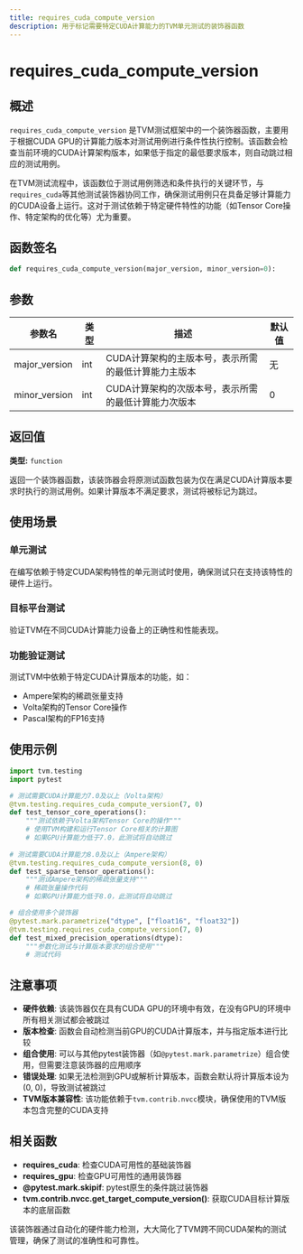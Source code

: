 ```yaml
---
title: requires_cuda_compute_version
description: 用于标记需要特定CUDA计算能力的TVM单元测试的装饰器函数
---
```


# requires_cuda_compute_version

## 概述

`requires_cuda_compute_version` 是TVM测试框架中的一个装饰器函数，主要用于根据CUDA GPU的计算能力版本对测试用例进行条件性执行控制。该函数会检查当前环境的CUDA计算架构版本，如果低于指定的最低要求版本，则自动跳过相应的测试用例。

在TVM测试流程中，该函数位于测试用例筛选和条件执行的关键环节，与`requires_cuda`等其他测试装饰器协同工作，确保测试用例只在具备足够计算能力的CUDA设备上运行。这对于测试依赖于特定硬件特性的功能（如Tensor Core操作、特定架构的优化等）尤为重要。

## 函数签名

```python
def requires_cuda_compute_version(major_version, minor_version=0):
```

## 参数

| 参数名 | 类型 | 描述 | 默认值 |
|--------|------|------|--------|
| major_version | int | CUDA计算架构的主版本号，表示所需的最低计算能力主版本 | 无 |
| minor_version | int | CUDA计算架构的次版本号，表示所需的最低计算能力次版本 | 0 |

## 返回值

**类型:** `function`

返回一个装饰器函数，该装饰器会将原测试函数包装为仅在满足CUDA计算版本要求时执行的测试用例。如果计算版本不满足要求，测试将被标记为跳过。

## 使用场景

### 单元测试
在编写依赖于特定CUDA架构特性的单元测试时使用，确保测试只在支持该特性的硬件上运行。

### 目标平台测试
验证TVM在不同CUDA计算能力设备上的正确性和性能表现。

### 功能验证测试
测试TVM中依赖于特定CUDA计算版本的功能，如：
- Ampere架构的稀疏张量支持
- Volta架构的Tensor Core操作
- Pascal架构的FP16支持

## 使用示例

```python
import tvm.testing
import pytest

# 测试需要CUDA计算能力7.0及以上（Volta架构）
@tvm.testing.requires_cuda_compute_version(7, 0)
def test_tensor_core_operations():
    """测试依赖于Volta架构Tensor Core的操作"""
    # 使用TVM构建和运行Tensor Core相关的计算图
    # 如果GPU计算能力低于7.0，此测试将自动跳过
    
# 测试需要CUDA计算能力8.0及以上（Ampere架构）
@tvm.testing.requires_cuda_compute_version(8, 0)
def test_sparse_tensor_operations():
    """测试Ampere架构的稀疏张量支持"""
    # 稀疏张量操作代码
    # 如果GPU计算能力低于8.0，此测试将自动跳过

# 组合使用多个装饰器
@pytest.mark.parametrize("dtype", ["float16", "float32"])
@tvm.testing.requires_cuda_compute_version(7, 0)
def test_mixed_precision_operations(dtype):
    """参数化测试与计算版本要求的组合使用"""
    # 测试代码
```

## 注意事项

- **硬件依赖**: 该装饰器仅在具有CUDA GPU的环境中有效，在没有GPU的环境中所有相关测试都会被跳过
- **版本检查**: 函数会自动检测当前GPU的CUDA计算版本，并与指定版本进行比较
- **组合使用**: 可以与其他pytest装饰器（如`@pytest.mark.parametrize`）组合使用，但需要注意装饰器的应用顺序
- **错误处理**: 如果无法检测到GPU或解析计算版本，函数会默认将计算版本设为(0, 0)，导致测试被跳过
- **TVM版本兼容性**: 该功能依赖于`tvm.contrib.nvcc`模块，确保使用的TVM版本包含完整的CUDA支持

## 相关函数

- **requires_cuda**: 检查CUDA可用性的基础装饰器
- **requires_gpu**: 检查GPU可用性的通用装饰器  
- **@pytest.mark.skipif**: pytest原生的条件跳过装饰器
- **tvm.contrib.nvcc.get_target_compute_version()**: 获取CUDA目标计算版本的底层函数

该装饰器通过自动化的硬件能力检测，大大简化了TVM跨不同CUDA架构的测试管理，确保了测试的准确性和可靠性。